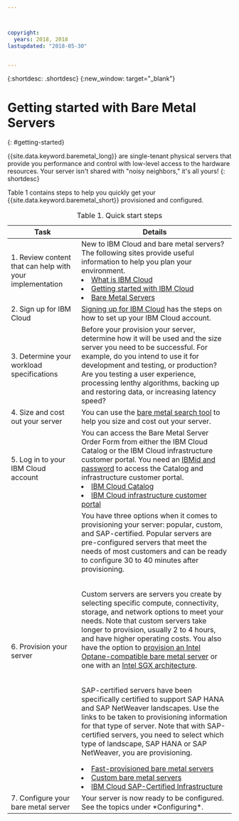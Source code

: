 ```yaml
---



copyright:
  years: 2018, 2018
lastupdated: "2018-05-30"


---
```


{:shortdesc: .shortdesc}
{:new_window: target="_blank"}

# Getting started with Bare Metal Servers
{: #getting-started}

{{site.data.keyword.baremetal_long}} are single-tenant physical servers that provide you performance and control with low-level access to the hardware resources. Your server isn't shared with "noisy neighbors," it's all yours!
{: shortdesc}

Table 1 contains steps to help you quickly get your {{site.data.keyword.baremetal_short}} provisioned and configured.
<table>
   <CAPTION>Table 1. Quick start steps</CAPTION>
   <THEAD>
   <TR>
   <th>Task</th>
   <th>Details</th>
   </TR>
   </THEAD>
   <TBODY>
   <tr>
   <td>1. Review content that can help with your implementation</td>
   <td>New to IBM Cloud and bare metal servers? The following sites provide useful information to help you plan your environment. 
   <li><a href="https://ibm.com/cloud-computing/">What is IBM Cloud</a></li>
   <li><a href="https://ibm.com/cloud/get-started">Getting started with IBM Cloud</a></li>
   <li><a href="https://www.ibm.com/cloud/bare-metal-servers">Bare Metal Servers</a></li>
   </td>
 <tr>
   <td>2. Sign up for IBM Cloud</td>
   <td><a href="https://console.bluemix.net/docs/admin/adminpublic.html#signing-up-for-ibm-cloud">Signing up for IBM Cloud</a> has the steps on how to set up your IBM Cloud account.</td>
 <tr>
   <td>3. Determine your workload specifications</td>
   <td>Before your provision your server, determine how it will be used and the size server you need to be successful. For example, do you intend to use it for development and testing, or production? Are you testing a user experience, processing lenthy algorithms, backing up and restoring data, or increasing latency speed?</td>  
 <tr>
   <td>4. Size and cost out your server</td>
   <td>You can use the <a href="https://www.ibm.com/cloud-computing/bluemix/bare-metal-search">bare metal search tool</a> to help you size and cost out your server.</td>
 <tr>
   <td>5. Log in to your IBM Cloud account</td>
   <td>You can access the Bare Metal Server Order Form from either the IBM Cloud Catalog or the IBM Cloud infrastructure customer portal. You need an <a href="https://console.bluemix.net/docs/customer-portal/getting-started.html#getting-started">IBMid and password</a> to access the Catalog and infrastructure customer portal.
   <li><a href="https://console.bluemix.net/catalog/">IBM Cloud Catalog</a></li>
   <li><a href="https://control.softlayer.com">IBM Cloud infrastructure customer portal</a></li>  
   </td>   
<tr>   
   <td>6. Provision your server</td>
   <td>You have three options when it comes to provisioning your server: popular, custom, and SAP-certified. Popular servers are pre-configured servers that meet the needs of most customers and can be ready to configure 30 to 40 minutes after provisioning. 
   
     
<br>Custom servers are servers you create by selecting specific compute, connectivity, storage, and network options to meet your needs. Note that custom servers take longer to provision, usually 2 to 4 hours, and have higher operating costs. You also have the option to <a href="bm_provision_ssd.html">provision an Intel Optane-compatible bare metal server</a> or one with an <a href="bare-metal-provision-SGX.html">Intel SGX architecture</a>. 
     
<br>SAP-certified servers have been specifically certified to support SAP HANA and SAP NetWeaver landscapes.
Use the links to be taken to provisioning information for that type of server. Note that with SAP-certified servers, you need to select which type of landscape, SAP HANA or SAP NetWeaver, you are provisioning.  
  <li><a href="baremetal-provision-popular.html">Fast-provisioned bare metal servers</a></li>
  <li><a href="baremetal-provision.html">Custom bare metal servers</a></li>
  <li><a href="bare-metal-sap-applications.html">IBM Cloud SAP-Certified Infrastructure</a></li>
  </td>
 <tr>
   <td>7. Configure your bare metal server</td>
   <td>Your server is now ready to be configured. See the topics under *Configuring*.</td>
   </td>
   </tr>
   </TBODY>
   </table>
